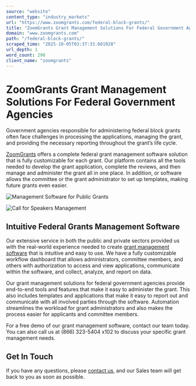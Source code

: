 ```yaml
---
source: "website"
content_type: "industry_markets"
url: "https://www.zoomgrants.com/federal-block-grants/"
title: "ZoomGrants Grant Management Solutions For Federal Government Agencies"
domain: "www.zoomgrants.com"
path: "/federal-block-grants/"
scraped_time: "2025-10-05T03:37:33.601928"
url_depth: 1
word_count: 290
client_name: "zoomgrants"
---
```


# ZoomGrants Grant Management Solutions For Federal Government Agencies

Government agencies responsible for administering federal block grants often face challenges in processing the applications, managing the grant, and providing the necessary reporting throughout the grant’s life cycle.

[ZoomGrants](https://www.zoomgrants.com/) offers a complete federal grant management software solution that is fully customizable for each grant. Our platform contains all the tools needed to develop the grant application, complete the reviews, and then manage and administer the grant all in one place. In addition, or software allows the committee or the grant administrator to set up templates, making future grants even easier.

![Management Software for Public Grants](https://www.zoomgrants.com/wp-content/uploads/2023/05/pexels-theo-decker-5946222-1.jpg)

![Call for Speakers Management](https://www.zoomgrants.com/wp-content/uploads/2023/05/pexels-mart-production-7550401-1.jpg)

## Intuitive Federal Grants Management Software

Our extensive service in both the public and private sectors provided us with the real-world experience needed to create [grant management software](https://www.zoomgrants.com/grant-management-system/) that is intuitive and easy to use. We have a fully customizable workflow dashboard that allows administrators, committee members, and others with authorization to access and view applications, communicate within the software, and collect, analyze, and report on data.

Our grant management solutions for federal government agencies provide end-to-end tools and features that make it easy to administer the grant. This also includes templates and applications that make it easy to report out and communicate with all involved parties through the software. Automation streamlines the workload for grant administrators and also makes the process easier for applicants and committee members.

For a free demo of our grant management software, contact our team today. You can also call us at (866) 323-5404 x102 to discuss your specific grant management needs.

## Get In Touch

If you have any questions, please [contact us](https://www.zoomgrants.com/about-us/contact-sales/), and our Sales team will get back to you as soon as possible.